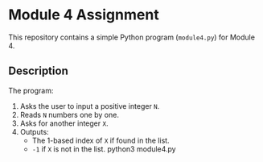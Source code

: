 # Module 4 Assignment

This repository contains a simple Python program (`module4.py`) for Module 4.

## Description
The program:
1. Asks the user to input a positive integer `N`.
2. Reads `N` numbers one by one.
3. Asks for another integer `X`.
4. Outputs:
   - The 1-based index of `X` if found in the list.
   - `-1` if `X` is not in the list.
python3 module4.py
